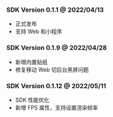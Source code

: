 ### SDK Version 0.1.1 @ 2022/04/13
- 正式发布
- 支持 Web 和小程序

### SDK Version 0.1.9 @ 2022/04/28
- 新增内置贴纸
- 修复移动 Web 切后台黑屏问题

### SDK Version 0.1.12 @ 2022/05/11
- SDK 性能优化
- 新增 FPS 属性，支持设置渲染帧率
